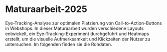 # Maturaarbeit-2025
Eye-Tracking-Analyse zur optimalen Platzierung von Call-to-Action-Buttons in Webshops. In dieser Maturaarbeit wurden verschiedene Layouts entwickelt, ein Eye-Tracking-Experiment durchgeführt und Heatmaps erstellt, um die visuelle Aufmerksamkeit und Klickzeiten der Nutzer zu untersuchen. Im folgenden finden sie die Rohdaten.
